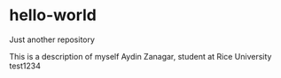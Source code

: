 # hello-world
Just another repository


This is a description of myself
Aydin Zanagar, student at Rice University
test1234
